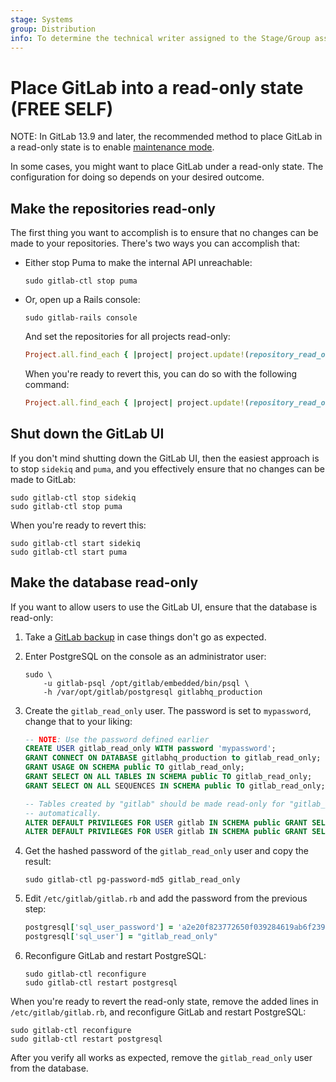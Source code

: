 ```yaml
---
stage: Systems
group: Distribution
info: To determine the technical writer assigned to the Stage/Group associated with this page, see https://about.gitlab.com/handbook/engineering/ux/technical-writing/#assignments
---
```


# Place GitLab into a read-only state **(FREE SELF)**

NOTE:
In GitLab 13.9 and later, the recommended method to
place GitLab in a read-only state is to enable
[maintenance mode](../administration/maintenance_mode/index.md).

In some cases, you might want to place GitLab under a read-only state.
The configuration for doing so depends on your desired outcome.

## Make the repositories read-only

The first thing you want to accomplish is to ensure that no changes can be
made to your repositories. There's two ways you can accomplish that:

- Either stop Puma to make the internal API unreachable:

  ```shell
  sudo gitlab-ctl stop puma
  ```

- Or, open up a Rails console:

  ```shell
  sudo gitlab-rails console
  ```

  And set the repositories for all projects read-only:

  ```ruby
  Project.all.find_each { |project| project.update!(repository_read_only: true) }
  ```

  When you're ready to revert this, you can do so with the following command:

  ```ruby
  Project.all.find_each { |project| project.update!(repository_read_only: false) }
  ```

## Shut down the GitLab UI

If you don't mind shutting down the GitLab UI, then the easiest approach is to
stop `sidekiq` and `puma`, and you effectively ensure that no
changes can be made to GitLab:

```shell
sudo gitlab-ctl stop sidekiq
sudo gitlab-ctl stop puma
```

When you're ready to revert this:

```shell
sudo gitlab-ctl start sidekiq
sudo gitlab-ctl start puma
```

## Make the database read-only

If you want to allow users to use the GitLab UI, ensure that
the database is read-only:

1. Take a [GitLab backup](../raketasks/backup_restore.md)
   in case things don't go as expected.
1. Enter PostgreSQL on the console as an administrator user:

    ```shell
    sudo \
        -u gitlab-psql /opt/gitlab/embedded/bin/psql \
        -h /var/opt/gitlab/postgresql gitlabhq_production
    ```

1. Create the `gitlab_read_only` user. The password is set to `mypassword`,
   change that to your liking:

    ```sql
    -- NOTE: Use the password defined earlier
    CREATE USER gitlab_read_only WITH password 'mypassword';
    GRANT CONNECT ON DATABASE gitlabhq_production to gitlab_read_only;
    GRANT USAGE ON SCHEMA public TO gitlab_read_only;
    GRANT SELECT ON ALL TABLES IN SCHEMA public TO gitlab_read_only;
    GRANT SELECT ON ALL SEQUENCES IN SCHEMA public TO gitlab_read_only;

    -- Tables created by "gitlab" should be made read-only for "gitlab_read_only"
    -- automatically.
    ALTER DEFAULT PRIVILEGES FOR USER gitlab IN SCHEMA public GRANT SELECT ON TABLES TO gitlab_read_only;
    ALTER DEFAULT PRIVILEGES FOR USER gitlab IN SCHEMA public GRANT SELECT ON SEQUENCES TO gitlab_read_only;
    ```

1. Get the hashed password of the `gitlab_read_only` user and copy the result:

   ```shell
   sudo gitlab-ctl pg-password-md5 gitlab_read_only
   ```

1. Edit `/etc/gitlab/gitlab.rb` and add the password from the previous step:

    ```ruby
    postgresql['sql_user_password'] = 'a2e20f823772650f039284619ab6f239'
    postgresql['sql_user'] = "gitlab_read_only"
    ```

1. Reconfigure GitLab and restart PostgreSQL:

   ```shell
   sudo gitlab-ctl reconfigure
   sudo gitlab-ctl restart postgresql
   ```

When you're ready to revert the read-only state, remove the added
lines in `/etc/gitlab/gitlab.rb`, and reconfigure GitLab and restart PostgreSQL:

```shell
sudo gitlab-ctl reconfigure
sudo gitlab-ctl restart postgresql
```

After you verify all works as expected, remove the `gitlab_read_only`
user from the database.
